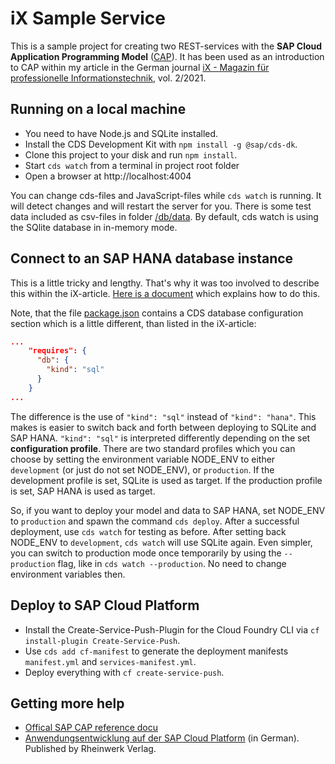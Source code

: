 # iX Sample Service

This is a sample project for creating two REST-services with the **SAP Cloud Application Programming Model** ([CAP](https://cap.cloud.sap/)). It has been used as an introduction to CAP within my article in the German journal [iX - Magazin für professionelle Informationstechnik](https://www.heise.de/ix/), vol. 2/2021.

## Running on a local machine
+ You need to have Node.js and SQLite installed.
+ Install the CDS Development Kit with ``npm install -g @sap/cds-dk``.
+ Clone this project to your disk and run ``npm install``.
+ Start ``cds watch`` from a terminal in project root folder
+ Open a browser at http://localhost:4004

You can change cds-files and JavaScript-files while ``cds watch`` is running. It will detect changes and will restart the server for you. There is some test data included as csv-files in folder [/db/data](/db/data). By default, cds watch is using the SQlite database in in-memory mode. 

## Connect to an SAP HANA database instance
This is a little tricky and lengthy. That's why it was too involved to describe this within the iX-article. [Here is a document](docs/HANA.md) which explains how to do this.

Note, that the file [package.json](package.json) contains a CDS database configuration section which is a little different, than listed in the iX-article:
```json
...
    "requires": {
      "db": {
        "kind": "sql"
      }
    }
...
```
The difference is the use of ``"kind": "sql"`` instead of ``"kind": "hana"``. This makes is easier to switch back and forth between deploying to SQLite and SAP HANA. ``"kind": "sql"`` is interpreted differently depending on the set **configuration profile**. There are two standard profiles which you can choose by setting the environment variable NODE_ENV to either ``development`` (or just do not set NODE_ENV), or ``production``. If the development profile is set, SQLite is used as target. If the production profile is set, SAP HANA is used as target.

So, if you want to deploy your model and data to SAP HANA, set NODE_ENV to ``production`` and spawn the command ``cds deploy``. After a successful deployment, use ``cds watch`` for testing as before. After setting back NODE_ENV to ``development``, ``cds watch`` will use SQLite again. Even simpler, you can switch to production mode once temporarily by using the ``--production`` flag, like in ``cds watch --production``. No need to change environment variables then.

## Deploy to SAP Cloud Platform
+ Install the Create-Service-Push-Plugin for the Cloud Foundry CLI via ``cf install-plugin Create-Service-Push``.
+ Use ``cds add cf-manifest`` to generate the deployment manifests ``manifest.yml`` and ``services-manifest.yml``.
+ Deploy everything with ``cf create-service-push``.

## Getting more help
+ [Offical SAP CAP reference docu](https://cap.cloud.sap/)
+ [Anwendungsentwicklung auf der SAP Cloud Platform](https://www.sap-press.de/5110) (in German). Published by Rheinwerk Verlag.

